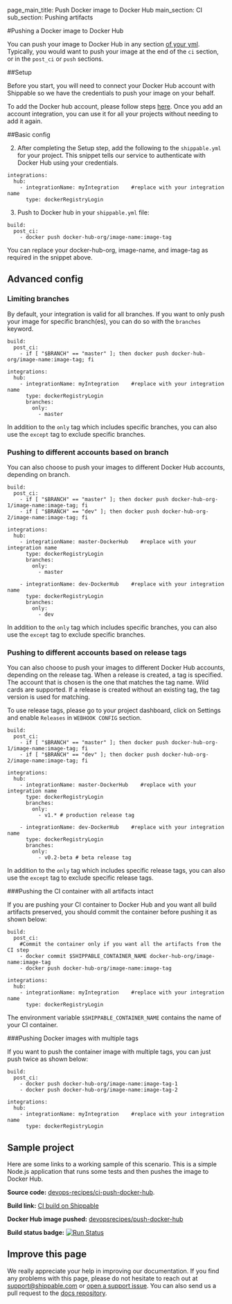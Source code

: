 page_main_title: Push Docker image to Docker Hub
main_section: CI
sub_section: Pushing artifacts

#Pushing a Docker image to Docker Hub

You can push your image to Docker Hub in any section [of your yml](/ci/yml-structure/#anatomy-of-shippableyml). Typically, you would want to push your image at the end of the `ci` section, or in the `post_ci` or `push` sections.

##Setup

Before you start, you will need to connect your Docker Hub account with Shippable so we have the credentials to push your image on your behalf.

To add the Docker hub account, please follow steps [here](/platform/integration/dockerRegistryLogin). Once you add an account integration, you can use it for all your projects without needing to add it again.

##Basic config

2. After completing the Setup step, add the following to the `shippable.yml` for your project. This snippet tells our service to
authenticate with Docker Hub using your credentials.

```
integrations:                               
  hub:
    - integrationName: myIntegration    #replace with your integration name   
      type: dockerRegistryLogin                        
```

3. Push to Docker hub in your `shippable.yml` file:

```
build:
  post_ci:
    - docker push docker-hub-org/image-name:image-tag
```

You can replace your docker-hub-org, image-name, and image-tag as required in the snippet above.

## Advanced config
### Limiting branches

By default, your integration is valid for all branches. If you want to only push your image for specific branch(es), you can do so with the `branches` keyword.

```
build:
  post_ci:
    - if [ "$BRANCH" == "master" ]; then docker push docker-hub-org/image-name:image-tag; fi

integrations:                               
  hub:
    - integrationName: myIntegration    #replace with your integration name   
      type: dockerRegistryLogin    
      branches:
        only:
          - master

```

In addition to the `only` tag which includes specific branches, you can also use the `except` tag to exclude specific branches.

### Pushing to different accounts based on branch

You can also choose to push your images to different Docker Hub accounts, depending on branch.

```
build:
  post_ci:
    - if [ "$BRANCH" == "master" ]; then docker push docker-hub-org-1/image-name:image-tag; fi
    - if [ "$BRANCH" == "dev" ]; then docker push docker-hub-org-2/image-name:image-tag; fi

integrations:                               
  hub:
    - integrationName: master-DockerHub    #replace with your integration name   
      type: dockerRegistryLogin    
      branches:
        only:
          - master

    - integrationName: dev-DockerHub    #replace with your integration name   
      type: dockerRegistryLogin    
      branches:
        only:
          - dev

```

In addition to the `only` tag which includes specific branches, you can also use the `except` tag to exclude specific branches.

### Pushing to different accounts based on release tags

You can also choose to push your images to different Docker Hub accounts, depending on the release tag.
When a release is created, a tag is specified. The account that is chosen is the one that matches the tag name.
Wild cards are supported. If a release is created without an existing tag, the tag version is used for matching.

To use release tags, please go to your project dashboard, click on Settings and enable `Releases` in `WEBHOOK CONFIG`
section.

```
build:
  post_ci:
    - if [ "$BRANCH" == "master" ]; then docker push docker-hub-org-1/image-name:image-tag; fi
    - if [ "$BRANCH" == "dev" ]; then docker push docker-hub-org-2/image-name:image-tag; fi

integrations:                               
  hub:
    - integrationName: master-DockerHub    #replace with your integration name   
      type: dockerRegistryLogin    
      branches:
        only:
          - v1.* # production release tag

    - integrationName: dev-DockerHub    #replace with your integration name   
      type: dockerRegistryLogin    
      branches:
        only:
          - v0.2-beta # beta release tag

```
In addition to the `only` tag which includes specific release tags, you can also use the `except` tag to exclude specific release tags.

###Pushing the CI container with all artifacts intact

If you are pushing your CI container to Docker Hub and you want all build artifacts preserved, you should commit the container before pushing it as shown below:

```
build:
  post_ci:
    #Commit the container only if you want all the artifacts from the CI step
    - docker commit $SHIPPABLE_CONTAINER_NAME docker-hub-org/image-name:image-tag
    - docker push docker-hub-org/image-name:image-tag

integrations:                               
  hub:
    - integrationName: myIntegration    #replace with your integration name   
      type: dockerRegistryLogin              
```

The environment variable `$SHIPPABLE_CONTAINER_NAME` contains the name of your CI container.

###Pushing Docker images with multiple tags

If you want to push the container image with multiple tags, you can just push twice as shown below:


```
build:
  post_ci:
    - docker push docker-hub-org/image-name:image-tag-1
    - docker push docker-hub-org/image-name:image-tag-2

integrations:                               
  hub:
    - integrationName: myIntegration    #replace with your integration name   
      type: dockerRegistryLogin

```
## Sample project

Here are some links to a working sample of this scenario. This is a simple Node.js application that runs some tests and then pushes
the image to Docker Hub.

**Source code:**  [devops-recipes/ci-push-docker-hub](https://github.com/devops-recipes/ci-push-docker-hub).

**Build link:** <a href="https://app.shippable.com/github/devops-recipes/ci-push-docker-hub/runs/1/1/console" target="_blank"> CI build on Shippable</a>

**Docker Hub image pushed:** [devopsrecipes/push-docker-hub](https://hub.docker.com/r/devopsrecipes/push-docker-hub/)

**Build status badge:** [![Run Status](https://api.shippable.com/projects/58f002c7c585000700aef8ca/badge?branch=master)](https://app.shippable.com/github/devops-recipes/ci-push-docker-hub)

## Improve this page

We really appreciate your help in improving our documentation. If you find any problems with this page, please do not hesitate to reach out at [support@shippable.com](mailto:support@shippable.com) or [open a support issue](https://www.github.com/Shippable/support/issues). You can also send us a pull request to the [docs repository](https://www.github.com/Shippable/docs).
